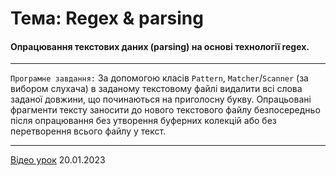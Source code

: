 # Тема: Regex & parsing

#### Опрацювання текстових даних (parsing) на основі технології regex.

<hr>

`Програмне завдання:` За допомогою класів `Pattern`, `Matcher`/`Scanner` (за вибором слухача) в заданому текстовому
файлі видалити всі слова заданої довжини, що починаються на приголосну букву. Опрацьовані фрагменти тексту заносити до
нового текстового файлу безпосередньо після опрацювання без утворення буферних колекцій або без перетворення всього
файлу у текст.

<hr>

[Відео урок](https://youtu.be/OOMpQzq6uY0) 20.01.2023
